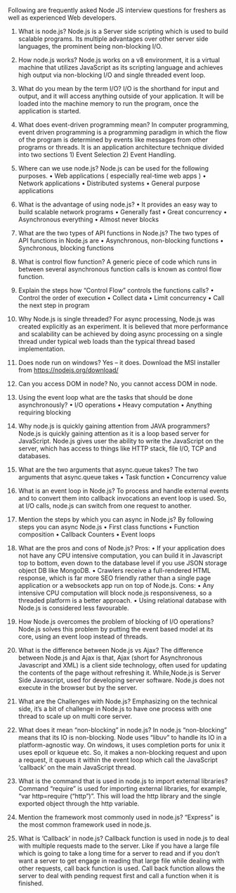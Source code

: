 Following are frequently asked Node JS interview questions for freshers as well as experienced Web developers.

1. What is node.js?
   Node.js is a Server side scripting which is used to build scalable programs. Its multiple advantages over other server side languages, the prominent being non-blocking I/O.
2. How node.js works?
   Node.js works on a v8 environment, it is a virtual machine that utilizes JavaScript as its scripting language and achieves high output via non-blocking I/O and single threaded event loop.
3. What do you mean by the term I/O?
   I/O is the shorthand for input and output, and it will access anything outside of your application. It will be loaded into the machine memory to run the program, once the application is started.

4. What does event-driven programming mean?
   In computer programming, event driven programming is a programming paradigm in which the flow of the program is determined by events like messages from other programs or threads. It is an application architecture technique divided into two sections 1) Event Selection 2) Event Handling.

5. Where can we use node.js?
   Node.js can be used for the following purposes.
   • Web applications ( especially real-time web apps )
   • Network applications
   • Distributed systems
   • General purpose applications
6. What is the advantage of using node.js?
   • It provides an easy way to build scalable network programs
   • Generally fast
   • Great concurrency
   • Asynchronous everything
   • Almost never blocks
7. What are the two types of API functions in Node.js?
   The two types of API functions in Node.js are
   • Asynchronous, non-blocking functions
   • Synchronous, blocking functions
8. What is control flow function?
   A generic piece of code which runs in between several asynchronous function calls is known as control flow function.
9. Explain the steps how “Control Flow” controls the functions calls?
   • Control the order of execution
   • Collect data
   • Limit concurrency
   • Call the next step in program
10.   Why Node.js is single threaded?
      For async processing, Node.js was created explicitly as an experiment. It is believed that more performance and scalability can be achieved by doing async processing on a single thread under typical web loads than the typical thread based implementation.

11.   Does node run on windows?
      Yes – it does. Download the MSI installer from https://nodejs.org/download/
12.   Can you access DOM in node?
      No, you cannot access DOM in node.
13.   Using the event loop what are the tasks that should be done asynchronously?
      • I/O operations
      • Heavy computation
      • Anything requiring blocking
14.   Why node.js is quickly gaining attention from JAVA programmers?
      Node.js is quickly gaining attention as it is a loop based server for JavaScript. Node.js gives user the ability to write the JavaScript on the server, which has access to things like HTTP stack, file I/O, TCP and databases.
15.   What are the two arguments that async.queue takes?
      The two arguments that async.queue takes
      • Task function
      • Concurrency value
16.   What is an event loop in Node.js?
      To process and handle external events and to convert them into callback invocations an event loop is used. So, at I/O calls, node.js can switch from one request to another.

17.   Mention the steps by which you can async in Node.js?
      By following steps you can async Node.js
      • First class functions
      • Function composition
      • Callback Counters
      • Event loops
18.   What are the pros and cons of Node.js?
      Pros:
      • If your application does not have any CPU intensive computation, you can build it in Javascript top to bottom, even down to the database level if you use JSON storage object DB like MongoDB.
      • Crawlers receive a full-rendered HTML response, which is far more SEO friendly rather than a single page application or a websockets app run on top of Node.js.
      Cons:
      • Any intensive CPU computation will block node.js responsiveness, so a threaded platform is a better approach.
      • Using relational database with Node.js is considered less favourable.
19.   How Node.js overcomes the problem of blocking of I/O operations?
      Node.js solves this problem by putting the event based model at its core, using an event loop instead of threads.
20.   What is the difference between Node.js vs Ajax?
      The difference between Node.js and Ajax is that, Ajax (short for Asynchronous Javascript and XML) is a client side technology, often used for updating the contents of the page without refreshing it. While,Node.js is Server Side Javascript, used for developing server software. Node.js does not execute in the browser but by the server.
21.   What are the Challenges with Node.js?
      Emphasizing on the technical side, it’s a bit of challenge in Node.js to have one process with one thread to scale up on multi core server.
22.   What does it mean “non-blocking” in node.js?
      In node.js “non-blocking” means that its IO is non-blocking. Node uses “libuv” to handle its IO in a platform-agnostic way. On windows, it uses completion ports for unix it uses epoll or kqueue etc. So, it makes a non-blocking request and upon a request, it queues it within the event loop which call the JavaScript ‘callback’ on the main JavaScript thread.
23.   What is the command that is used in node.js to import external libraries?
      Command “require” is used for importing external libraries, for example, “var http=require (“http”)”. This will load the http library and the single exported object through the http variable.
24.   Mention the framework most commonly used in node.js?
      “Express” is the most common framework used in node.js.
25.   What is ‘Callback’ in node.js?
      Callback function is used in node.js to deal with multiple requests made to the server. Like if you have a large file which is going to take a long time for a server to read and if you don’t want a server to get engage in reading that large file while dealing with other requests, call back function is used. Call back function allows the server to deal with pending request first and call a function when it is finished.
